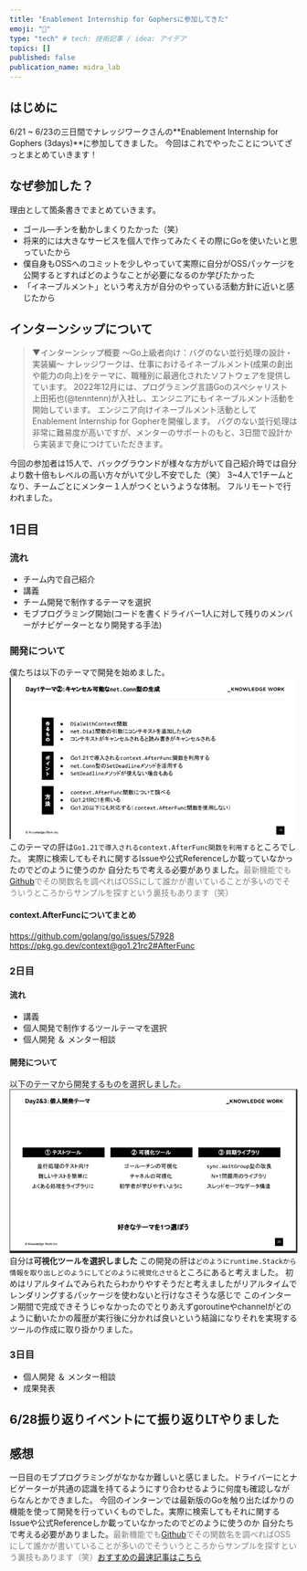 ```yaml
---
title: "Enablement Internship for Gophersに参加してきた"
emoji: "🐥"
type: "tech" # tech: 技術記事 / idea: アイデア
topics: []
published: false
publication_name: midra_lab
---
```

## はじめに
6/21 ~ 6/23の三日間でナレッジワークさんの**Enablement Internship for Gophers (3days)**に参加してきました。
今回はこれでやったことについてざっとまとめていきます！

## なぜ参加した？
理由として箇条書きでまとめていきます。
- ゴール―チンを動かしまくりたかった（笑）
- 将来的には大きなサービスを個人で作ってみたくその際にGoを使いたいと思っていたから
- 僕自身もOSSへのコミットを少しやっていて実際に自分がOSSパッケージを公開するとすればどのようなことが必要になるのか学びたかった
- 「イネーブルメント」という考え方が自分のやっている活動方針に近いと感じたから

## インターンシップについて
> ▼インターンシップ概要
〜Go上級者向け：バグのない並行処理の設計・実装編〜
ナレッジワークは、仕事におけるイネーブルメント(成果の創出や能力の向上)をテーマに、職種別に最適化されたソフトウェアを提供しています。
2022年12月には、プログラミング言語Goのスペシャリスト 上田拓也(@tenntenn)が入社し、エンジニアにもイネーブルメント活動を開始しています。
エンジニア向けイネーブルメント活動としてEnablement Internship for Gopherを開催します。
バグのない並行処理は非常に難易度が高いですが、メンターのサポートのもと、3日間で設計から実装まで身につけていただきます。

今回の参加者は15人で、バックグラウンドが様々な方がいて自己紹介時では自分より数十倍もレベルの高い方々がいて少し不安でした（笑）
3~4人で1チームとなり、チームごとにメンター１人がつくというような体制。
フルリモートで行われました。

## 1日目
### 流れ
- チーム内で自己紹介
- 講義
- チーム開発で制作するテーマを選択
- モブプログラミング開始(コードを書くドライバー1人に対して残りのメンバーがナビゲーターとなり開発する手法)

### 開発について
僕たちは以下のテーマで開発を始めました。
![img.png](img.png)
このテーマの肝は``Go1.21で導入されるcontext.AfterFunc関数を利用する``ところでした。
実際に検索してもそれに関するIssueや公式Referenceしか載っていなかったのでどのように使うのか
自分たちで考える必要がありました。<span style="color: gray; ">最新機能でも[Github](https://github.com/search?q=context.AfterFunc&type=code)でその関数名を調べればOSSにして誰かが書いていることが多いのでそういうところからサンプルを探すという裏技もあります（笑）</span>

#### context.AfterFuncについてまとめ
https://github.com/golang/go/issues/57928
https://pkg.go.dev/context@go1.21rc2#AfterFunc



### 2日目
#### 流れ
- 講義
- 個人開発で制作するツールテーマを選択
- 個人開発 ＆ メンター相談
#### 開発について
以下のテーマから開発するものを選択しました。
![img_1.png](img_1.png)
自分は**可視化ツールを選択しました**
この開発の肝は``どのようにruntime.Stackから情報を取り出しどのようにしてどのように視覚化させる``ところにあると考えました。
初めはリアルタイムでみられたらわかりやすそうだと考えましたがリアルタイムでレンダリングするパッケージを使わないと行けなさそうな感じで
このインターン期間で完成できそうじゃなかったのでとりあえずgoroutineやchannelがどのように動いたかの履歴が実行後に分かれば良いという結論になりそれを実現するツールの作成に取り掛かりました。
### 3日目
- 個人開発 ＆ メンター相談
- 成果発表
## 6/28振り返りイベントにて振り返りLTやりました
## 感想
一日目のモブプログラミングがなかなか難しいと感じました。ドライバーにとナビゲーターが共通の認識を持てるようにすり合わせるように何度も確認しながらなんとかできました。
今回のインターンでは最新版のGoを触り出たばかりの機能を使って開発を行っていくものでした。実際に検索してもそれに関するIssueや公式Referenceしか載っていなかったのでどのように使うのか
自分たちで考える必要がありました。<span style="color: gray; ">最新機能でも[Github](https://github.com/search?q=context.AfterFunc&type=code)でその関数名を調べればOSSにして誰かが書いていることが多いのでそういうところからサンプルを探すという裏技もあります（笑）[おすすめの最速記事はこちら](https://github.com/snowmerak/snowmerak/blob/5b8d2a0e6f5aa654694fb22791792e09ffcb5f83/content/posts/019_context_ex.md?plain=1#L238)</span>
